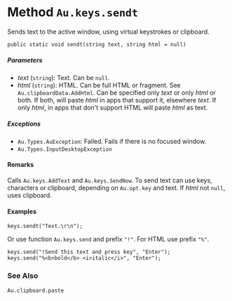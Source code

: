 # Method `Au.keys.sendt`

Sends text to the active window, using virtual keystrokes or clipboard.

```
public static void sendt(string text, string html = null)
```

##### Parameters

- *text*  (`string`):
    Text. Can be `null`.
- *html*  (`string`):
    HTML. Can be full HTML or fragment. See `Au.clipboardData.AddHtml`. Can be specified only *text* or only *html* or both. If both, will paste *html* in apps that support it, elsewhere *text*. If only *html*, in apps that don't support HTML will paste *html* as text.

##### Exceptions

- `Au.Types.AuException`:
    Failed. Fails if there is no focused window.
- `Au.Types.InputDesktopException`

#### Remarks

Calls `Au.keys.AddText` and `Au.keys.SendNow`. To send text can use keys, characters or clipboard, depending on `Au.opt.key` and text. If *html* not `null`, uses clipboard.

#### Examples

```
keys.sendt("Text.\r\n");
```

Or use function `Au.keys.send` and prefix `"!"`. For HTML use prefix `"%"`.

```
keys.send("!Send this text and press key", "Enter");
keys.send("%<b>bold</b> <i>italic</i>", "Enter");
```

### See Also

`Au.clipboard.paste`